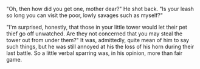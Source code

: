 "Oh, then how did you get one, mother dear?" He shot back. "Is your leash so long you can visit the poor, lowly savages such as myself?"

"I'm surprised, honestly, that those in your little tower would let their pet thief go off unwatched. Are they not concerned that you may steal the tower out from under them?" It was, admittedly, quite mean of him to say such things, but he was still annoyed at his the loss of his horn during their last battle. So a little verbal sparring was, in his opinion, more than fair game.